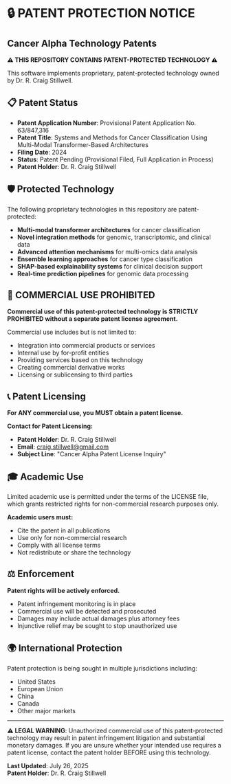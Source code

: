 # 🔒 PATENT PROTECTION NOTICE

## Cancer Alpha Technology Patents

**⚠️ THIS REPOSITORY CONTAINS PATENT-PROTECTED TECHNOLOGY ⚠️**

This software implements proprietary, patent-protected technology owned by Dr. R. Craig Stillwell.

## 📋 Patent Status
- **Patent Application Number**: Provisional Patent Application No. 63/847,316
- **Patent Title**: Systems and Methods for Cancer Classification Using Multi-Modal Transformer-Based Architectures
- **Filing Date**: 2024
- **Status**: Patent Pending (Provisional Filed, Full Application in Process)
- **Patent Holder**: Dr. R. Craig Stillwell

## 🛡️ Protected Technology
The following proprietary technologies in this repository are patent-protected:
- **Multi-modal transformer architectures** for cancer classification
- **Novel integration methods** for genomic, transcriptomic, and clinical data
- **Advanced attention mechanisms** for multi-omics data analysis
- **Ensemble learning approaches** for cancer type classification
- **SHAP-based explainability systems** for clinical decision support
- **Real-time prediction pipelines** for genomic data processing

## 🚫 COMMERCIAL USE PROHIBITED
**Commercial use of this patent-protected technology is STRICTLY PROHIBITED without a separate patent license agreement.**

Commercial use includes but is not limited to:
- Integration into commercial products or services
- Internal use by for-profit entities
- Providing services based on this technology
- Creating commercial derivative works
- Licensing or sublicensing to third parties

## 📞 Patent Licensing
**For ANY commercial use, you MUST obtain a patent license.**

**Contact for Patent Licensing:**
- **Patent Holder**: Dr. R. Craig Stillwell
- **Email**: craig.stillwell@gmail.com
- **Subject Line**: "Cancer Alpha Patent License Inquiry"

## 🎓 Academic Use
Limited academic use is permitted under the terms of the LICENSE file, which grants restricted rights for non-commercial research purposes only.

**Academic users must:**
- Cite the patent in all publications
- Use only for non-commercial research
- Comply with all license terms
- Not redistribute or share the technology

## ⚖️ Enforcement
**Patent rights will be actively enforced.**

- Patent infringement monitoring is in place
- Commercial use will be detected and prosecuted
- Damages may include actual damages plus attorney fees
- Injunctive relief may be sought to stop unauthorized use

## 🌍 International Protection
Patent protection is being sought in multiple jurisdictions including:
- United States
- European Union
- China
- Canada
- Other major markets

---
**⚠️ LEGAL WARNING**: Unauthorized commercial use of this patent-protected technology may result in patent infringement litigation and substantial monetary damages. If you are unsure whether your intended use requires a patent license, contact the patent holder BEFORE using this technology.

**Last Updated**: July 26, 2025  
**Patent Holder**: Dr. R. Craig Stillwell
